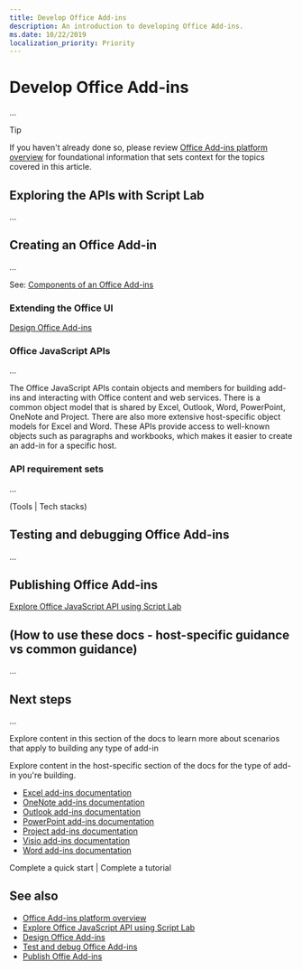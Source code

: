 ```yaml
---
title: Develop Office Add-ins
description: An introduction to developing Office Add-ins.
ms.date: 10/22/2019
localization_priority: Priority
---
```


# Develop Office Add-ins

...

> [!TIP]
> If you haven't already done so, please review [Office Add-ins platform overview](../overview/office-add-ins.md) for foundational information that sets context for the topics covered in this article. 

## Exploring the APIs with Script Lab

...

## Creating an Office Add-in

...

See: [Components of an Office Add-ins](../overview/office-add-ins.md#components-of-an-office-add-in)

### Extending the Office UI

[Design Office Add-ins](../design/add-in-design.md)

### Office JavaScript APIs

...

The Office JavaScript APIs contain objects and members for building add-ins and interacting with Office content and web services. There is a common object model that is shared by Excel, Outlook, Word, PowerPoint, OneNote and Project. There are also more extensive host-specific object models for Excel and Word. These APIs provide access to well-known objects such as paragraphs and workbooks, which makes it easier to create an add-in for a specific host.  

### API requirement sets

...


(Tools | Tech stacks)

## Testing and debugging Office Add-ins

...

## Publishing Office Add-ins

[Explore Office JavaScript API using Script Lab](../overview/explore-with-script-lab.md)

## (How to use these docs - host-specific guidance vs common guidance)

...

## Next steps

...

Explore content in this section of the docs to learn more about scenarios that apply to building any type of add-in



Explore content in the host-specific section of the docs for the type of add-in you're building.

* [Excel add-ins documentation](../excel/index.md)
* [OneNote add-ins documentation](../onenote/index.md)
* [Outlook add-ins documentation](../outlook/index.md)
* [PowerPoint add-ins documentation](../powerpoint/index.md)
* [Project add-ins documentation](../project/index.md)
* [Visio add-ins documentation](../visio/index.md)
* [Word add-ins documentation](../word/index.md)

Complete a quick start | Complete a tutorial

## See also

* [Office Add-ins platform overview](../overview/office-add-ins.md)
* [Explore Office JavaScript API using Script Lab](../overview/explore-with-script-lab.md)
* [Design Office Add-ins](../design/add-in-design.md)
* [Test and debug Office Add-ins](../testing/test-debug-office-add-ins.md)
* [Publish Offie Add-ins](../publish/publish.md)